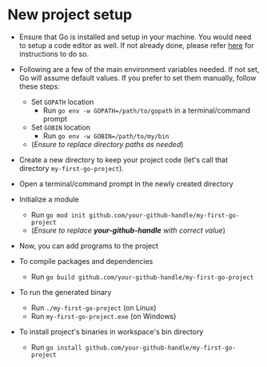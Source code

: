 # New project setup

- Ensure that Go is installed and setup in your machine. You would need to setup a code editor as well. If not already done, please refer [here](https://github.com/bijeshos/learning-go/blob/master/prerequisites.md) for instructions to do so.

- Following are a few of the main environment variables needed. If not set, Go will assume default values. If you prefer to set them manually, follow these steps:
    - Set `GOPATH` location 
        - Run `go env -w GOPATH=/path/to/gopath` in a terminal/command prompt
    - Set `GOBIN` location        
        - Run `go env -w GOBIN=/path/to/my/bin`
    - (*Ensure to replace directory paths as needed*)

- Create a new directory to keep your project code (let's call that directory `my-first-go-project`). 

- Open a terminal/command prompt in the newly created directory
    
- Initialize a module 
    - Run `go mod init github.com/your-github-handle/my-first-go-project`
    - (*Ensure to replace __your-github-handle__ with correct value*)

- Now, you can add programs to the project

- To compile packages and dependencies
    - Run `go build github.com/your-github-handle/my-first-go-project`

- To run the generated binary
    - Run `./my-first-go-project` (on Linux)
    - Run `my-first-go-project.exe` (on Windows)

- To install project's binaries in workspace's bin directory
    - Run `go install github.com/your-github-handle/my-first-go-project`
   

